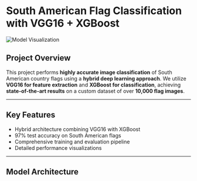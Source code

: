 # South American Flag Classification with VGG16 + XGBoost

![Model Visualization](https://visualisation.png)

## Project Overview

This project performs **highly accurate image classification** of South American country flags using a **hybrid deep learning approach**. We utilize **VGG16 for feature extraction** and **XGBoost for classification**, achieving **state-of-the-art results** on a custom dataset of over **10,000 flag images**.

---

##  Key Features

- Hybrid architecture combining VGG16 with XGBoost
- 97% test accuracy on South American flags  
- Comprehensive training and evaluation pipeline   
- Detailed performance visualizations  

---

## Model Architecture



